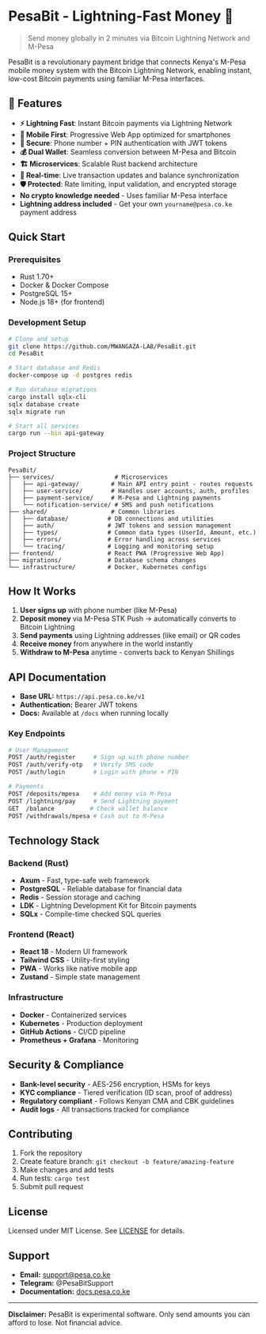 # PesaBit - Lightning-Fast Money 🚀

> Send money globally in 2 minutes via Bitcoin Lightning Network and M-Pesa

PesaBit is a revolutionary payment bridge that connects Kenya's M-Pesa mobile money system with the Bitcoin Lightning Network, enabling instant, low-cost Bitcoin payments using familiar M-Pesa interfaces.

## 🌟 Features

- **⚡ Lightning Fast**: Instant Bitcoin payments via Lightning Network
- **📱 Mobile First**: Progressive Web App optimized for smartphones
- **🔐 Secure**: Phone number + PIN authentication with JWT tokens
- **💰 Dual Wallet**: Seamless conversion between M-Pesa and Bitcoin
- **🏗️ Microservices**: Scalable Rust backend architecture
- **🔄 Real-time**: Live transaction updates and balance synchronization
- **🛡️ Protected**: Rate limiting, input validation, and encrypted storage
- **No crypto knowledge needed** - Uses familiar M-Pesa interface
- **Lightning address included** - Get your own `yourname@pesa.co.ke` payment address

## Quick Start

### Prerequisites
- Rust 1.70+
- Docker & Docker Compose
- PostgreSQL 15+
- Node.js 18+ (for frontend)

### Development Setup

```bash
# Clone and setup
git clone https://github.com/MWANGAZA-LAB/PesaBit.git
cd PesaBit

# Start database and Redis
docker-compose up -d postgres redis

# Run database migrations
cargo install sqlx-cli
sqlx database create
sqlx migrate run

# Start all services
cargo run --bin api-gateway
```

### Project Structure

```
PesaBit/
├── services/                 # Microservices
│   ├── api-gateway/         # Main API entry point - routes requests
│   ├── user-service/        # Handles user accounts, auth, profiles
│   ├── payment-service/     # M-Pesa and Lightning payments
│   └── notification-service/ # SMS and push notifications
├── shared/                  # Common libraries
│   ├── database/           # DB connections and utilities
│   ├── auth/               # JWT tokens and session management
│   ├── types/              # Common data types (UserId, Amount, etc.)
│   ├── errors/             # Error handling across services
│   └── tracing/            # Logging and monitoring setup
├── frontend/               # React PWA (Progressive Web App)
├── migrations/             # Database schema changes
└── infrastructure/         # Docker, Kubernetes configs
```

## How It Works

1. **User signs up** with phone number (like M-Pesa)
2. **Deposit money** via M-Pesa STK Push → automatically converts to Bitcoin Lightning
3. **Send payments** using Lightning addresses (like email) or QR codes
4. **Receive money** from anywhere in the world instantly  
5. **Withdraw to M-Pesa** anytime - converts back to Kenyan Shillings

## API Documentation

- **Base URL:** `https://api.pesa.co.ke/v1`
- **Authentication:** Bearer JWT tokens
- **Docs:** Available at `/docs` when running locally

### Key Endpoints

```bash
# User Management
POST /auth/register     # Sign up with phone number
POST /auth/verify-otp   # Verify SMS code
POST /auth/login        # Login with phone + PIN

# Payments  
POST /deposits/mpesa    # Add money via M-Pesa
POST /lightning/pay     # Send Lightning payment
GET  /balance          # Check wallet balance
POST /withdrawals/mpesa # Cash out to M-Pesa
```

## Technology Stack

### Backend (Rust)
- **Axum** - Fast, type-safe web framework
- **PostgreSQL** - Reliable database for financial data
- **Redis** - Session storage and caching
- **LDK** - Lightning Development Kit for Bitcoin payments
- **SQLx** - Compile-time checked SQL queries

### Frontend (React)
- **React 18** - Modern UI framework
- **Tailwind CSS** - Utility-first styling
- **PWA** - Works like native mobile app
- **Zustand** - Simple state management

### Infrastructure
- **Docker** - Containerized services
- **Kubernetes** - Production deployment
- **GitHub Actions** - CI/CD pipeline
- **Prometheus + Grafana** - Monitoring

## Security & Compliance

- **Bank-level security** - AES-256 encryption, HSMs for keys
- **KYC compliance** - Tiered verification (ID scan, proof of address)
- **Regulatory compliant** - Follows Kenyan CMA and CBK guidelines
- **Audit logs** - All transactions tracked for compliance

## Contributing

1. Fork the repository
2. Create feature branch: `git checkout -b feature/amazing-feature`
3. Make changes and add tests
4. Run tests: `cargo test`
5. Submit pull request

## License

Licensed under MIT License. See [LICENSE](LICENSE) for details.

## Support

- **Email:** support@pesa.co.ke
- **Telegram:** @PesaBitSupport  
- **Documentation:** [docs.pesa.co.ke](https://docs.pesa.co.ke)

---

**Disclaimer:** PesaBit is experimental software. Only send amounts you can afford to lose. Not financial advice.